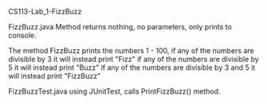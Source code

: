CS113-Lab_1-FizzBuzz

FizzBuzz.java
Method returns nothing, no parameters, only prints to console.

The method FizzBuzz prints the numbers 1 - 100,
if any of the numbers are divisible by 3 it will instead print "Fizz"
if any of the numbers are divisible by 5 it will instead print "Buzz"
if any of the numbers are divisible by 3 and 5 it will instead print "FizzBuzz"

FizzBuzzTest.java
using JUnitTest,
calls PrintFizzBuzz() method.

